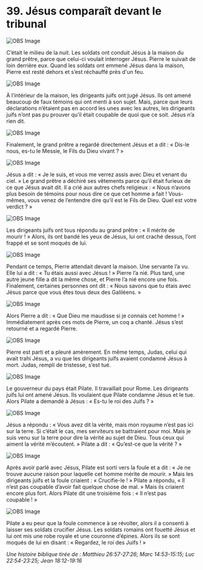 # 39. Jésus comparaît devant le tribunal

![OBS Image](https://cdn.door43.org/obs/jpg/360px/obs-en-39-01.jpg)

C’était le milieu de la nuit. Les soldats ont conduit Jésus à la maison du grand prêtre, parce que celui-ci voulait interroger Jésus. Pierre le suivait de loin derrière eux. Quand les soldats ont emmené Jésus dans la maison, Pierre est resté dehors et s’est réchauffé près d'un feu.

![OBS Image](https://cdn.door43.org/obs/jpg/360px/obs-en-39-02.jpg)

À l’intérieur de la maison, les dirigeants juifs ont jugé Jésus. Ils ont amené beaucoup de faux témoins qui ont menti à son sujet. Mais, parce que leurs déclarations n’étaient pas en accord les unes avec les autres, les dirigeants juifs n’ont pas pu prouver qu’il était coupable de quoi que ce soit. Jésus n’a rien dit.

![OBS Image](https://cdn.door43.org/obs/jpg/360px/obs-en-39-03.jpg)

Finalement, le grand prêtre a regardé directement Jésus et a dit : « Dis-le nous, es-tu le Messie, le Fils du Dieu vivant ? »

![OBS Image](https://cdn.door43.org/obs/jpg/360px/obs-en-39-04.jpg)

Jésus a dit : « Je le suis, et vous me verrez assis avec Dieu et venant du ciel. » Le grand prêtre a déchiré ses vêtements parce qu’il était furieux de ce que Jésus avait dit. Il a crié aux autres chefs religieux : « Nous n’avons plus besoin de témoins pour nous dire ce que cet homme a fait ! Vous-mêmes, vous venez de l’entendre dire qu’il est le Fils de Dieu. Quel est votre verdict ? »

![OBS Image](https://cdn.door43.org/obs/jpg/360px/obs-en-39-05.jpg)

Les dirigeants juifs ont tous répondu au grand prêtre : « Il mérite de mourir ! » Alors, ils ont bandé les yeux de Jésus, lui ont craché dessus, l’ont frappé et se sont moqués de lui.

![OBS Image](https://cdn.door43.org/obs/jpg/360px/obs-en-39-06.jpg)

Pendant ce temps, Pierre attendait devant la maison. Une servante l’a vu. Elle lui a dit : « Tu étais aussi avec Jésus ! » Pierre l’a nié. Plus tard, une autre jeune fille a dit la même chose, et Pierre l’a nié encore une fois. Finalement, certaines personnes ont dit : « Nous savons que tu étais avec Jésus parce que vous êtes tous deux des Galiléens. »

![OBS Image](https://cdn.door43.org/obs/jpg/360px/obs-en-39-07.jpg)

Alors Pierre a dit : « Que Dieu me maudisse si je connais cet homme ! » Immédiatement après ces mots de Pierre, un coq a chanté. Jésus s’est retourné et a regardé Pierre.

![OBS Image](https://cdn.door43.org/obs/jpg/360px/obs-en-39-08.jpg)

Pierre est parti et a pleuré amèrement. En même temps, Judas, celui qui avait trahi Jésus, a vu que les dirigeants juifs avaient condamné Jésus à mort. Judas, rempli de tristesse, s’est tué.

![OBS Image](https://cdn.door43.org/obs/jpg/360px/obs-en-39-09.jpg)

Le gouverneur du pays était Pilate. Il travaillait pour Rome. Les dirigeants juifs lui ont amené Jésus. Ils voulaient que Pilate condamne Jésus et le tue. Alors Pilate a demandé à Jésus : « Es-tu le roi des Juifs ? »

![OBS Image](https://cdn.door43.org/obs/jpg/360px/obs-en-39-10.jpg)

Jésus a répondu : « Vous avez dit la vérité, mais mon royaume n’est pas ici sur la terre. Si c’était le cas, mes serviteurs se battraient pour moi. Mais je suis venu sur la terre pour dire la vérité au sujet de Dieu. Tous ceux qui aiment la vérité m’écoutent. » Pilate a dit : « Qu’est-ce que la vérité ? »

![OBS Image](https://cdn.door43.org/obs/jpg/360px/obs-en-39-11.jpg)

Après avoir parlé avec Jésus, Pilate est sorti vers la foule et a dit : « Je ne trouve aucune raison pour laquelle cet homme mérite de mourir. » Mais les dirigeants juifs et la foule criaient : « Crucifie-le ! » Pilate a répondu, « Il n’est pas coupable d’avoir fait quelque chose de mal. » Mais ils criaient encore plus fort. Alors Pilate dit une troisième fois : « Il n’est pas coupable ! »

![OBS Image](https://cdn.door43.org/obs/jpg/360px/obs-en-39-12.jpg)

Pilate a eu peur que la foule commence à se révolter, alors il a consenti à laisser ses soldats crucifier Jésus. Les soldats romains ont fouetté Jésus et lui ont mis une robe royale et une couronne d’épines. Alors ils se sont moqués de lui en disant : « Regardez, le roi des Juifs ! »

_Une histoire biblique tirée de : Matthieu 26:57-27:26; Marc 14:53-15:15; Luc 22:54-23:25; Jean 18:12-19:16_